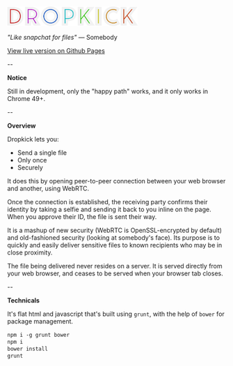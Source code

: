 <img src="images/logo.png" alt="Dropkick Logo" width="300"/>

_"Like snapchat for files"_ — Somebody

[View live version on Github Pages](https://cilphex.github.io/dropkick/)

--

**Notice**

Still in development, only the "happy path" works, and it only works in Chrome 49+.

--

**Overview**

Dropkick lets you:
- Send a single file
- Only once
- Securely

It does this by opening peer-to-peer connection between your web browser and
another, using WebRTC.

Once the connection is established, the receiving party confirms their identity
by taking a selfie and sending it back to you inline on the page. When you
approve their ID, the file is sent their way.

It is a mashup of new security (WebRTC is OpenSSL-encrypted by default) and
old-fashioned security (looking at somebody's face). Its purpose is to quickly
and easily deliver sensitive files to known recipients who may be in close
proximity.

The file being delivered never resides on a server. It is served directly from
your web browser, and ceases to be served when your browser tab closes.

--

**Technicals**

It's flat html and javascript that's built using `grunt`, with the help of
`bower` for package management.

```
npm i -g grunt bower
npm i
bower install
grunt
```
